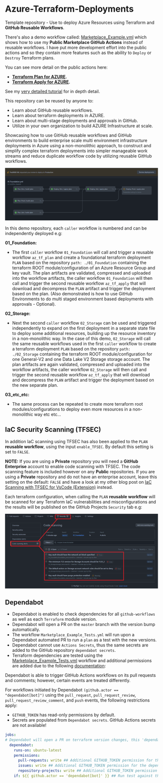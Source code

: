 # Azure-Terraform-Deployments

Template repository - Use to deploy Azure Resources using Terraform and **GitHub Reusable Workflows**.  

There's also a demo workflow called: [Marketplace_Example.yml](https://github.com/Pwd9000-ML/Azure-Terraform-Deployments/blob/master/.github/workflows/Marketplace_Example.yml) which shows how to use my **Public Marketplace GitHub Actions** instead of reusable workflows. I have put more development effort into the public actions and so they contain more features such as the ability to `Deploy` or `Destroy` Terraform plans.  

You can see more detail on the public actions here:  

* **[Terraform Plan for AZURE](https://github.com/marketplace/actions/terraform-plan-for-azure).**
* **[Terraform Apply for AZURE](https://github.com/marketplace/actions/terraform-apply-for-azure).**

See my [very detailed tutorial](https://dev.to/pwd9000/multi-environment-azure-deployments-with-terraform-and-github-2450) for in depth detail.  

This repository can be reused by anyone to:  

- Learn about GitHub reusable workflows.
- Learn about terraform deployments in AZURE.
- Learn about multi-stage deployments and approvals in GitHub.
- Utilize in your own organization to build AZURE Infrastructure at scale.

Showcasing how to use GitHub reusable workflows and GitHub environments to build enterprise scale multi environment infrastructure deployments in Azure using a non-monolithic approach, to construct and simplify complex terraform deployments into simpler manageable work streams and reduce duplicate workflow code by utilizing reusable GitHub workflows.

![image.png](https://raw.githubusercontent.com/Pwd9000-ML/Azure-Terraform-Deployments/master/assets/main.png)

In this demo repository, each `caller` workflow is numbered and can be independently deployed e.g:  

**01_Foundation:**

- The first `caller` workflow `01_Foundation` will call and trigger a reusable workflow `az_tf_plan` and create a foundational terraform deployment `PLAN` based on the repository `path: ./01_Foundation` containing the terraform ROOT module/configuration of an Azure Resource Group and key vault. The plan artifacts are validated, compressed and uploaded into the workflow artifacts, the caller workflow `01_Foundation` will then call and trigger the second reusable workflow `az_tf_apply` that will download and decompress the `PLAN` artifact and trigger the deployment based on the plan. (Also demonstrated is how to use GitHub Environments to do multi staged environment based deployments with approvals - Optional).

**02_Storage:**

- Next the second `caller` workflow `02_Storage` can be used and triggered independently to expand on the first deployment in a separate state file to deploy some additional resources, building up the resource inventory in a non-monolithic way. In the case of this demo, `02_Storage` will call the same reusable workflows used in the first `caller` workflow to create a terraform deployment `PLAN` based on the repository `path: ./02_Storage` containing the terraform ROOT module/configuration for one General-V2 and one Data Lake V2 Storage storage account. The plan artifacts are again validated, compressed and uploaded into the workflow artifacts, the caller workflow `02_Storage` will then call and trigger the second reusable workflow `az_tf_apply` that will download and decompress the `PLAN` artifact and trigger the deployment based on the new separate plan.

**03_etc_etc:**

- The same process can be repeated to create more terraform root modules/configurations to deploy even more resources in a non-monolithic way etc etc...

## IaC Security Scanning (TFSEC)

In addition IaC scanning using TFSEC has also been applied to the `PLAN` **reusable workflow**, using the input `enable_TFSEC`. By default this setting is set to `FALSE`.  

**NOTE:** If you are using a **Private** repository you will need a **GitHub Enterprise** account to enable code scanning with TFSEC. The code scanning feature is included however on any **Public** repositories. If you are using a **Private** repository and do not have an enterprise account, leave this setting on the default: `FALSE` and have a look at my other blog post on [IaC Scanning with TFSEC for VsCode (Extension)](https://dev.to/pwd9000/iac-scanning-with-tfsec-for-vscode-extension-27h8) instead.

Each terraform configuration, when calling the `PLAN` **reusable workflow** will be scanned for any Terraform IaC vulnerabilities and misconfigurations and the results will be published on the GitHub Projects `Security` tab e.g:  

![image.png](https://raw.githubusercontent.com/Pwd9000-ML/Azure-Terraform-Deployments/master/assets/tfsec.png)

## Dependabot

* Dependabot is enabled to check dependencies for all `github-workflows` as well as each `Terraform` module version.
* Dependabot will open a PR on the `master` branch with the version bump automatically.
* The workflow `Marketplace_Example_Tests.yml` will run upon a Dependabot automated PR to run a `plan` as a test with the new versions.
* Dependabot cannot use `Actions Secrets`, thus the same secrets are added to the GitHub repository `dependabot secrets`.
* Terraform dependencies are tested using the [Marketplace_Example_Tests.yml](https://github.com/Pwd9000-ML/Azure-Terraform-Deployments/blob/master/.github/workflows/Marketplace_Example_Tests.yml) workflow and additional permissions are added due to the following [documentation](https://docs.github.com/en/code-security/supply-chain-security/keeping-your-dependencies-updated-automatically/automating-dependabot-with-github-actions):

Dependabot is able to trigger GitHub Actions workflows on its pull requests and comments; however, certain events are treated differently.

For workflows initiated by Dependabot `(github.actor == "dependabot[bot]")` using the `pull_request`, `pull_request_review`, `pull_request_review_comment`, and `push` events, the following restrictions apply:

* `GITHUB_TOKEN` has read-only permissions by default.
* Secrets are populated from `Dependabot secrets`. GitHub Actions secrets are not available!

```yml
jobs:
# Dependabot will open a PR on terraform version changes, this 'dependabot' job is only used to test TF version changes by running a plan.
  dependabot:
    runs-on: ubuntu-latest
    permissions:
      pull-requests: write ## Additional GITHUB_TOKEN permission for the dependabot job
      issues: write ## Additional GITHUB_TOKEN permission for the dependabot job
      repository-projects: write ## Additional GITHUB_TOKEN permission for the dependabot job
    if: ${{ github.actor == 'dependabot[bot]' }} ## Run test against the automatic dependabot PR raised
```

